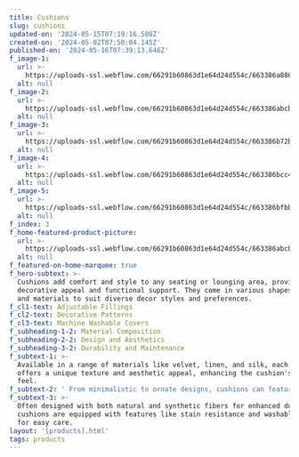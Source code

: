 ```yaml
---
title: Cushions
slug: cushions
updated-on: '2024-05-15T07:19:16.588Z'
created-on: '2024-05-02T07:50:04.145Z'
published-on: '2024-05-16T07:39:13.646Z'
f_image-1:
  url: >-
    https://uploads-ssl.webflow.com/66291b60863d1e64d24d554c/663386a8861307c9829ca9f3_A18Sr9MuuGL._AC_UF894%2C1000_QL80_.jpg
  alt: null
f_image-2:
  url: >-
    https://uploads-ssl.webflow.com/66291b60863d1e64d24d554c/663386abcbcffd598a9a654b_A1vUtLbCIHL.jpg
  alt: null
f_image-3:
  url: >-
    https://uploads-ssl.webflow.com/66291b60863d1e64d24d554c/663386b72bf51239c858dd64_images%20(1).jpeg
  alt: null
f_image-4:
  url: >-
    https://uploads-ssl.webflow.com/66291b60863d1e64d24d554c/663386bcc45373fd4a6032a0_images%20(2).jpeg
  alt: null
f_image-5:
  url: >-
    https://uploads-ssl.webflow.com/66291b60863d1e64d24d554c/663386bfbb54192d879be8ab_images.jpeg
  alt: null
f_index: 3
f_home-featured-product-picture:
  url: >-
    https://uploads-ssl.webflow.com/66291b60863d1e64d24d554c/663386abcbcffd598a9a654b_A1vUtLbCIHL.jpg
  alt: null
f_featured-on-home-marquee: true
f_hero-subtext: >-
  Cushions add comfort and style to any seating or lounging area, providing both
  decorative appeal and functional support. They come in various shapes, sizes,
  and materials to suit diverse decor styles and preferences.
f_cl1-text: Adjustable Fillings
f_cl2-text: Decorative Patterns
f_cl3-text: Machine Washable Covers
f_subheading-1-2: Material Composition
f_subheading-2-2: Design and Aesthetics
f_subheading-3-2: Durability and Maintenance
f_subtext-1: >-
  Available in a range of materials like velvet, linen, and silk, each fabric
  offers a unique texture and aesthetic appeal, enhancing the cushion's look and
  feel.
f_subtext-2: ' From minimalistic to ornate designs, cushions can feature intricate patterns, vibrant colors, or subtle tones, making them versatile decor elements for any space.'
f_subtext-3: >-
  Often designed with both natural and synthetic fibers for enhanced durability,
  cushions are equipped with features like stain resistance and washable covers
  for easy care.
layout: '[products].html'
tags: products
---
```



